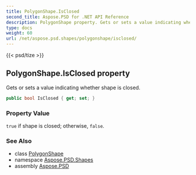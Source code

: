 ```yaml
---
title: PolygonShape.IsClosed
second_title: Aspose.PSD for .NET API Reference
description: PolygonShape property. Gets or sets a value indicating whether shape is closed
type: docs
weight: 60
url: /net/aspose.psd.shapes/polygonshape/isclosed/
---
```

{{< psd/tize >}}
## PolygonShape.IsClosed property

Gets or sets a value indicating whether shape is closed.

```csharp
public bool IsClosed { get; set; }
```

### Property Value

`true` if shape is closed; otherwise, `false`.

### See Also

* class [PolygonShape](../)
* namespace [Aspose.PSD.Shapes](../../../aspose.psd.shapes/)
* assembly [Aspose.PSD](../../../)


